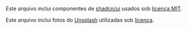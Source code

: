 Este arquivo inclui componentes de [shadcn/ui](https://ui.shadcn.com/) usados sob [licença MIT](https://github.com/shadcn-ui/ui/blob/main/LICENSE.md).

Este arquivo inclui fotos do [Unsplash](https://unsplash.com) utilizadas sob [licença](https://unsplash.com/license).